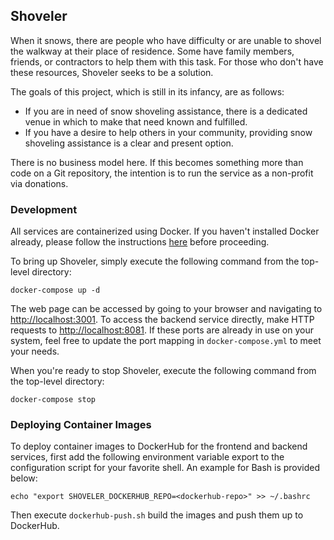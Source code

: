## Shoveler

When it snows, there are people who have difficulty or are unable to shovel the walkway at their place of residence. Some have family members, friends, or contractors to help them with this task. For those who don't have these resources, Shoveler seeks to be a solution.

The goals of this project, which is still in its infancy, are as follows:

- If you are in need of snow shoveling assistance, there is a dedicated venue in which to make that need known and fulfilled.
- If you have a desire to help others in your community, providing snow shoveling assistance is a clear and present option.

There is no business model here. If this becomes something more than code on a Git repository, the intention is to run the service as a non-profit via donations.

### Development

All services are containerized using Docker. If you haven't installed Docker already, please follow the instructions [here](https://docs.docker.com/engine/install/) before proceeding.

To bring up Shoveler, simply execute the following command from the top-level directory:

```
docker-compose up -d
```

The web page can be accessed by going to your browser and navigating to [http://localhost:3001](http://localhost:3001). To access the backend service directly, make HTTP requests to [http://localhost:8081](http://localhost:8081). If these ports are already in use on your system, feel free to update the port mapping in `docker-compose.yml` to meet your needs.

When you're ready to stop Shoveler, execute the following command from the top-level directory:

```
docker-compose stop
```

### Deploying Container Images

To deploy container images to DockerHub for the frontend and backend services, first add the following environment variable export to the configuration script for your favorite shell. An example for Bash is provided below:

```
echo "export SHOVELER_DOCKERHUB_REPO=<dockerhub-repo>" >> ~/.bashrc
```

Then execute `dockerhub-push.sh` build the images and push them up to DockerHub.
